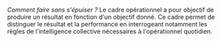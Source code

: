 *Comment faire sans s'épuiser ?*
Le cadre opérationnel a pour objectif de produire un résultat en fonction d'un objectif donné. Ce cadre permet de distinguer le résultat et la performance en interrogeant notamment les règles de l'intelligence collective nécessaires à l'opérationnel quotidien.



